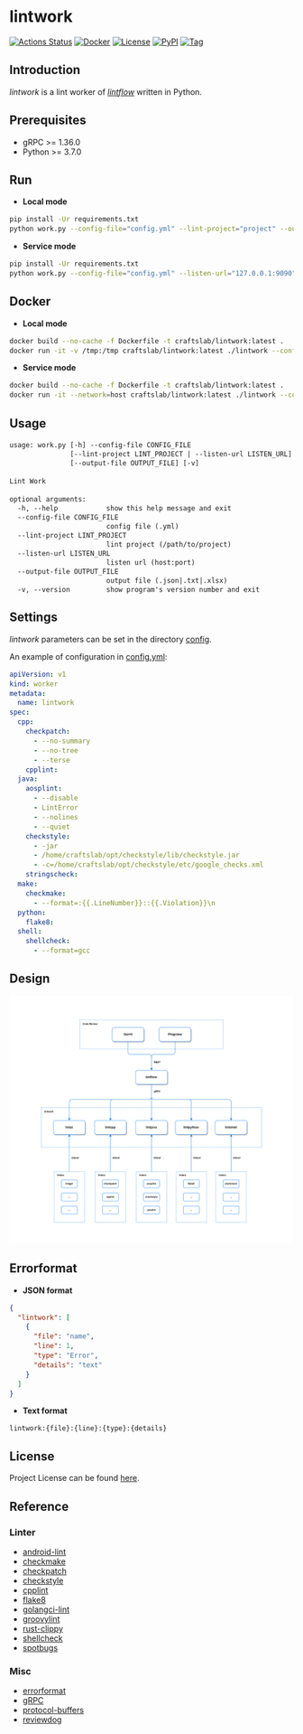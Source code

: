 # lintwork

[![Actions Status](https://github.com/devops-lintflow/lintwork/workflows/ci/badge.svg?branch=main&event=push)](https://github.com/devops-lintflow/lintwork/actions?query=workflow%3Aci)
[![Docker](https://img.shields.io/docker/pulls/craftslab/lintwork)](https://hub.docker.com/r/craftslab/lintwork)
[![License](https://img.shields.io/github/license/devops-lintflow/lintwork.svg?color=brightgreen)](https://github.com/devops-lintflow/lintwork/blob/main/LICENSE)
[![PyPI](https://img.shields.io/pypi/v/lintwork.svg?color=brightgreen)](https://pypi.org/project/lintwork)
[![Tag](https://img.shields.io/github/tag/devops-lintflow/lintwork.svg?color=brightgreen)](https://github.com/devops-lintflow/lintwork/tags)



## Introduction

*lintwork* is a lint worker of *[lintflow](https://github.com/devops-lintflow/lintflow/)* written in Python.



## Prerequisites

- gRPC >= 1.36.0
- Python >= 3.7.0



## Run

- **Local mode**

```bash
pip install -Ur requirements.txt
python work.py --config-file="config.yml" --lint-project="project" --output-file="output.json"
```



- **Service mode**

```bash
pip install -Ur requirements.txt
python work.py --config-file="config.yml" --listen-url="127.0.0.1:9090"
```



## Docker

- **Local mode**

```bash
docker build --no-cache -f Dockerfile -t craftslab/lintwork:latest .
docker run -it -v /tmp:/tmp craftslab/lintwork:latest ./lintwork --config-file="config.yml" --lint-project="/tmp/project" --output-file="/tmp/output.json"
```



- **Service mode**

```bash
docker build --no-cache -f Dockerfile -t craftslab/lintwork:latest .
docker run -it --network=host craftslab/lintwork:latest ./lintwork --config-file="config.yml" --listen-url="127.0.0.1:9090"
```



## Usage

```
usage: work.py [-h] --config-file CONFIG_FILE
               [--lint-project LINT_PROJECT | --listen-url LISTEN_URL]
               [--output-file OUTPUT_FILE] [-v]

Lint Work

optional arguments:
  -h, --help            show this help message and exit
  --config-file CONFIG_FILE
                        config file (.yml)
  --lint-project LINT_PROJECT
                        lint project (/path/to/project)
  --listen-url LISTEN_URL
                        listen url (host:port)
  --output-file OUTPUT_FILE
                        output file (.json|.txt|.xlsx)
  -v, --version         show program's version number and exit
```



## Settings

*lintwork* parameters can be set in the directory [config](https://github.com/devops-lintflow/lintwork/blob/main/lintwork/config).

An example of configuration in [config.yml](https://github.com/devops-lintflow/lintwork/blob/main/lintwork/config/config.yml):

```yaml
apiVersion: v1
kind: worker
metadata:
  name: lintwork
spec:
  cpp:
    checkpatch:
      - --no-summary
      - --no-tree
      - --terse
    cpplint:
  java:
    aosplint:
      - --disable
      - LintError
      - --nolines
      - --quiet
    checkstyle:
      - -jar
      - /home/craftslab/opt/checkstyle/lib/checkstyle.jar
      - -c=/home/craftslab/opt/checkstyle/etc/google_checks.xml
    stringscheck:
  make:
    checkmake:
      - --format=:{{.LineNumber}}::{{.Violation}}\n
  python:
    flake8:
  shell:
    shellcheck:
      - --format=gcc
```



## Design

![design](design.png)



## Errorformat

- **JSON format**

```json
{
  "lintwork": [
    {
      "file": "name",
      "line": 1,
      "type": "Error",
      "details": "text"
    }
  ]
}
```

- **Text format**

```text
lintwork:{file}:{line}:{type}:{details}
```



## License

Project License can be found [here](LICENSE).



## Reference

### Linter

- [android-lint](https://developer.android.com/studio/write/lint)
- [checkmake](https://github.com/mrtazz/checkmake)
- [checkpatch](https://github.com/torvalds/linux/blob/master/scripts/checkpatch.pl)
- [checkstyle](https://checkstyle.org/)
- [cpplint](https://github.com/cpplint/cpplint)
- [flake8](https://flake8.pycqa.org/)
- [golangci-lint](https://golangci-lint.run/)
- [groovylint](https://github.com/Ableton/groovylint)
- [rust-clippy](https://rust-lang.github.io/rust-clippy/)
- [shellcheck](https://www.shellcheck.net/)
- [spotbugs](https://spotbugs.github.io/)



### Misc

- [errorformat](https://github.com/reviewdog/errorformat)
- [gRPC](https://grpc.io/docs/languages/python/)
- [protocol-buffers](https://developers.google.com/protocol-buffers/docs/proto3)
- [reviewdog](https://github.com/reviewdog/reviewdog)
